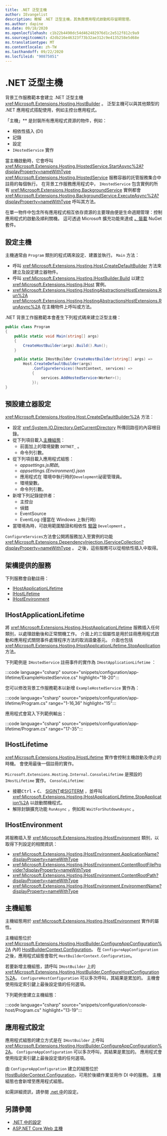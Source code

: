 ```yaml
---
title: .NET 泛型主機
author: IEvangelist
description: 瞭解 .NET 泛型主機，其負責應用程式啟動和存留期管理。
ms.author: dapine
ms.date: 09/18/2020
ms.openlocfilehash: c1b22b4490dc54d462482976d1c2e512f812c9a9
ms.sourcegitcommit: d2db216e46323f73b32ae312c9e4135258e5d68e
ms.translationtype: MT
ms.contentlocale: zh-TW
ms.lasthandoff: 09/22/2020
ms.locfileid: "90875851"
---
```

# <a name="net-generic-host"></a>.NET 泛型主機

背景工作服務範本會建立 .NET 泛型主機 <xref:Microsoft.Extensions.Hosting.HostBuilder> 。 泛型主機可以與其他類型的 .NET 應用程式搭配使用，例如主控台應用程式。

「主機」** 是封裝所有應用程式資源的物件，例如：

- 相依性插入 (DI)
- 記錄
- 設定
- `IHostedService` 實作

當主機啟動時，它會呼叫 <xref:Microsoft.Extensions.Hosting.IHostedService.StartAsync%2A?displayProperty=nameWithType> <xref:Microsoft.Extensions.Hosting.IHostedService> 服務容器的託管服務集合中註冊的每個執行。 在背景工作服務應用程式中， `IHostedService` 包含實例的所有 <xref:Microsoft.Extensions.Hosting.BackgroundService> 實例都會 <xref:Microsoft.Extensions.Hosting.BackgroundService.ExecuteAsync%2A?displayProperty=nameWithType> 呼叫其方法。

在單一物件中包含所有應用程式相互依存資源的主要理由便是生命週期管理：控制應用程式的啟動及順利關機。 這可透過 Microsoft 擴充功能來達成 [。裝載](https://www.nuget.org/packages/Microsoft.Extensions.Hosting) NuGet 套件。

## <a name="set-up-a-host"></a>設定主機

主機通常由 `Program` 類別的程式碼來設定、建置並執行。 `Main` 方法：

- 呼叫 <xref:Microsoft.Extensions.Hosting.Host.CreateDefaultBuilder> 方法來建立及設定建立器物件。
- 呼叫 <xref:Microsoft.Extensions.Hosting.IHostBuilder.Build> 以建立 <xref:Microsoft.Extensions.Hosting.IHost> 實例。
- <xref:Microsoft.Extensions.Hosting.HostingAbstractionsHostExtensions.Run%2A> <xref:Microsoft.Extensions.Hosting.HostingAbstractionsHostExtensions.RunAsync%2A> 在主機物件上呼叫或方法。

.NET 背景工作服務範本會產生下列程式碼來建立泛型主機：

```csharp
public class Program
{
    public static void Main(string[] args)
    {
        CreateHostBuilder(args).Build().Run();
    }

    public static IHostBuilder CreateHostBuilder(string[] args) =>
        Host.CreateDefaultBuilder(args)
            .ConfigureServices((hostContext, services) =>
            {
                services.AddHostedService<Worker>();
            });
}
```

## <a name="default-builder-settings"></a>預設建立器設定

<xref:Microsoft.Extensions.Hosting.Host.CreateDefaultBuilder%2A> 方法：

- 設定 <xref:System.IO.Directory.GetCurrentDirectory> 所傳回路徑的內容根目錄。
- 從下列項目載入[主機組態](#host-configuration)：
  - 前面加上的環境變數 `DOTNET_` 。
  - 命令列引數。
- 從下列項目載入應用程式組態：
  - *appsettings.js開啟*。
  - *appsettings.{Environment}.json*
  - 應用程式在  環境中執行時的`Development`祕密管理員。
  - 環境變數。
  - 命令列引數。
- 新增下列記錄提供者：
  - 主控台
  - 偵錯
  - EventSource
  - EventLog (僅當在 Windows 上執行時)
- 當環境為時，可啟用範圍驗證和相依性 [驗證](xref:Microsoft.Extensions.DependencyInjection.ServiceProviderOptions.ValidateOnBuild) `Development` 。

`ConfigureServices`方法會公開將服務加入至實例的功能 <xref:Microsoft.Extensions.DependencyInjection.IServiceCollection?displayProperty=nameWithType> 。 之後，這些服務可以從相依性插入中取得。

## <a name="framework-provided-services"></a>架構提供的服務

下列服務會自動註冊：

- [IHostApplicationLifetime](#ihostapplicationlifetime)
- [IHostLifetime](#ihostlifetime)
- [IHostEnvironment](#ihostenvironment)

## <a name="ihostapplicationlifetime"></a>IHostApplicationLifetime

將 <xref:Microsoft.Extensions.Hosting.IHostApplicationLifetime> 服務插入任何類別，以處理啟動後和正常關機工作。 介面上的三個屬性是用於註冊應用程式啟動和應用程式關閉事件處理程序方法的取消語彙基元。 介面也包括 <xref:Microsoft.Extensions.Hosting.IHostApplicationLifetime.StopApplication> 方法。

下列範例是 `IHostedService` 註冊事件的實作為 `IHostApplicationLifetime` ：

:::code language="csharp" source="snippets/configuration/app-lifetime/ExampleHostedService.cs" highlight="18-20":::

您可以修改背景工作服務範本以新增 `ExampleHostedService` 實作為：

:::code language="csharp" source="snippets/configuration/app-lifetime/Program.cs" range="1-16,36" highlight="15":::

應用程式會寫入下列範例輸出：

:::code language="csharp" source="snippets/configuration/app-lifetime/Program.cs" range="17-35":::

## <a name="ihostlifetime"></a>IHostLifetime

<xref:Microsoft.Extensions.Hosting.IHostLifetime> 實作會控制主機啟動及停止的時機。 會使用最後一個註冊的實作。

`Microsoft.Extensions.Hosting.Internal.ConsoleLifetime` 是預設的 `IHostLifetime` 實作。 `ConsoleLifetime`:

- 接聽<kbd>Ctrl</kbd> + <kbd>C</kbd>、 [SIGINT](https://en.wikipedia.org/wiki/Signal_(IPC)#SIGINT)或[SIGTERM](https://en.wikipedia.org/wiki/Signal_(IPC)#SIGTERM) ，並呼叫 <xref:Microsoft.Extensions.Hosting.IHostApplicationLifetime.StopApplication%2A> 以啟動關機程式。
- 解除封鎖擴充功能 `RunAsync` ，例如和 `WaitForShutdownAsync` 。

## <a name="ihostenvironment"></a>IHostEnvironment

將服務插入至 <xref:Microsoft.Extensions.Hosting.IHostEnvironment> 類別，以取得下列設定的相關資訊：

- <xref:Microsoft.Extensions.Hosting.IHostEnvironment.ApplicationName?displayProperty=nameWithType>
- <xref:Microsoft.Extensions.Hosting.IHostEnvironment.ContentRootFileProvider?displayProperty=nameWithType>
- <xref:Microsoft.Extensions.Hosting.IHostEnvironment.ContentRootPath?displayProperty=nameWithType>
- <xref:Microsoft.Extensions.Hosting.IHostEnvironment.EnvironmentName?displayProperty=nameWithType>

## <a name="host-configuration"></a>主機組態

主機組態用於 <xref:Microsoft.Extensions.Hosting.IHostEnvironment> 實作的屬性。

主機組態位於 <xref:Microsoft.Extensions.Hosting.HostBuilder.ConfigureAppConfiguration%2A> 內的 [HostBuilderContext.Configuration](xref:Microsoft.Extensions.Hosting.HostBuilderContext.Configuration)。 在 `ConfigureAppConfiguration` 之後，應用程式組態會取代 `HostBuilderContext.Configuration`。

若要新增主機組態，請呼叫 `IHostBuilder` 上的 <xref:Microsoft.Extensions.Hosting.HostBuilder.ConfigureHostConfiguration%2A>。 `ConfigureHostConfiguration` 可以多次呼叫，其結果是累加的。 主機會使用指定索引鍵上最後設定值的任何選項。

下列範例會建立主機組態：

:::code language="csharp" source="snippets/configuration/console-host/Program.cs" highlight="13-19":::

## <a name="app-configuration"></a>應用程式設定

應用程式組態的建立方式是在 `IHostBuilder` 上呼叫 <xref:Microsoft.Extensions.Hosting.HostBuilder.ConfigureAppConfiguration%2A>。 `ConfigureAppConfiguration` 可以多次呼叫，其結果是累加的。 應用程式會使用指定索引鍵上最後設定值的任何選項。

由 `ConfigureAppConfiguration` 建立的組態位於 [HostBuilderContext.Configuration](xref:Microsoft.Extensions.Hosting.HostBuilderContext.Configuration%2A)，可用於後續作業並用作 DI 中的服務。 主機組態也會新增至應用程式組態。

如需詳細資訊，請參閱 [.net 中](configuration.md)的設定。

## <a name="see-also"></a>另請參閱

- [.NET 中的設定](configuration.md)
- [ASP.NET Core Web 主機](/aspnet/core/fundamentals/host/web-host)
